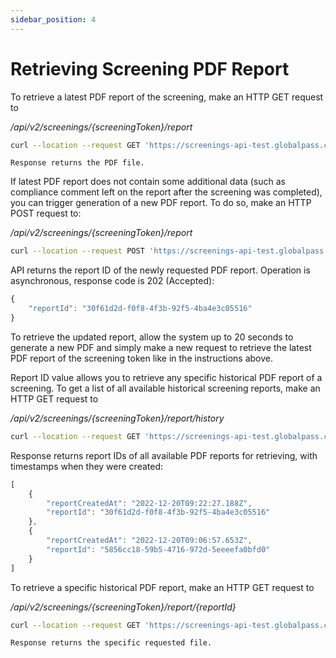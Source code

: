 ```yaml
---
sidebar_position: 4
---
```

# Retrieving Screening PDF Report

To retrieve a latest PDF report of the screening, make an HTTP GET request to

_/api/v2/screenings/{screeningToken}/report_

```bash title="Example request"
curl --location --request GET 'https://screenings-api-test.globalpass.ch/api/v2/screenings/1i0404b1-0fe9-4i9a-805c-f41e78de1d0e/report' --header 'Authorization: Bearer {your_access_token}'
```

```text title="Example response"
Response returns the PDF file.
```

If latest PDF report does not contain some additional data (such as compliance comment left on the report after the screening was completed), you can trigger generation of a new PDF report. To do so, make an HTTP POST request to:

_/api/v2/screenings/{screeningToken}/report_

```bash title="Example request"
curl --location --request POST 'https://screenings-api-test.globalpass.ch/api/v2/screenings/1i0404b1-0fe9-4i9a-805c-f41e78de1d0e/report' --header 'Authorization: Bearer {your_access_token}'
```

API returns the report ID of the newly requested PDF report.
 Operation is asynchronous, response code is 202 (Accepted):

```js title="Example response"
{
    "reportId": "30f61d2d-f0f8-4f3b-92f5-4ba4e3c05516"
}
```

To retrieve the updated report, allow the system up to 20 seconds to generate a new PDF and simply make a new request to retrieve the latest PDF report of the screening token like in the instructions above.

Report ID value allows you to retrieve any specific historical PDF report of a screening. To get a list of all available historical screening reports, make an HTTP GET request to

_/api/v2/screenings/{screeningToken}/report/history_

```bash title="Example request"
curl --location --request GET 'https://screenings-api-test.globalpass.ch/api/v2/screenings/1i0404b1-0fe9-4i9a-805c-f41e78de1d0e/report/history' --header 'Authorization: Bearer {your_access_token}'
```

Response returns report IDs of all available PDF reports for retrieving, with timestamps when they were created:

```js title="Example response"
[
    {
        "reportCreatedAt": "2022-12-20T09:22:27.188Z",
        "reportId": "30f61d2d-f0f8-4f3b-92f5-4ba4e3c05516"
    },
    {
        "reportCreatedAt": "2022-12-20T09:06:57.653Z",
        "reportId": "5856cc18-59b5-4716-972d-5eeeefa0bfd0"
    }
]
```

To retrieve a specific historical PDF report, make an HTTP GET request to

_/api/v2/screenings/{screeningToken}/report/{reportId}_

```bash title="Example request"
curl --location --request GET 'https://screenings-api-test.globalpass.ch/api/v2/screenings/1i0404b1-0fe9-4i9a-805c-f41e78de1d0e/report/5856cc18-59b5-4716-972d-5eeeefa0bfd0' --header 'Authorization: Bearer {your_access_token}'
```

```text title="Example response"
Response returns the specific requested file.
```
